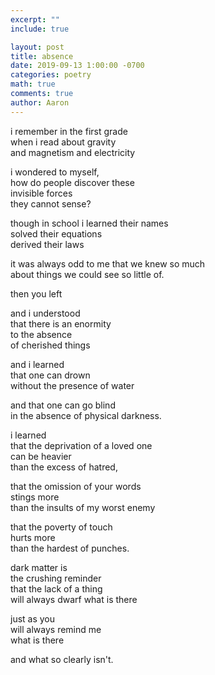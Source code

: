 ```yaml
---
excerpt: ""
include: true

layout: post
title: absence 
date: 2019-09-13 1:00:00 -0700
categories: poetry
math: true
comments: true
author: Aaron
---
```


i remember in the first grade  
when i read about gravity  
and magnetism and electricity  

i wondered to myself,  
how do people discover these  
invisible forces  
they cannot sense?  

though in school i learned their names  
solved their equations  
derived their laws  

it was always odd to me that we knew so much  
about things we could see so little of.  

then you left  

and i understood  
that there is an enormity  
to the absence  
of cherished things  

and i learned  
that one can drown  
without the presence of water  

and that one can go blind  
in the absence of physical darkness.  

i learned  
that the deprivation of a loved one  
can be heavier  
than the excess of hatred,  

that the omission of your words  
stings more  
than the insults of my worst enemy  

that the poverty of touch  
hurts more  
than the hardest of punches.  

dark matter is  
the crushing reminder  
that the lack of a thing  
will always dwarf what is there  

just as you  
will always remind me  
what is there  

and what so clearly isn't.
